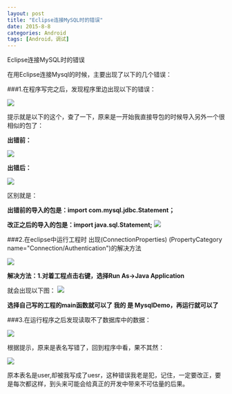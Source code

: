 ```yaml
---
layout: post
title: "Eclipse连接MySQL时的错误"
date: 2015-8-8
categories: Android
tags: [Android，调试]
---
```

Eclipse连接MySQL时的错误

<!-- more -->



在用Eclipse连接Mysql的时候，主要出现了以下的几个错误：

###1.在程序写完之后，发现程序里边出现以下的错误：

![](http://img-storage.qiniudn.com/15-8-8/71838974.jpg)

提示就是以下的这个，查了一下，原来是一开始我直接导包的时候导入另外一个很相似的包了：

**出错前：**

![](http://img-storage.qiniudn.com/15-8-8/4466070.jpg)

**出错后：**

![](http://img-storage.qiniudn.com/15-8-8/22216755.jpg)

区别就是：

**出错前的导入的包是：import com.mysql.jdbc.Statement；**

**改正之后的导入的包是：import java.sql.Statement;**
![](http://img-storage.qiniudn.com/15-8-8/79417363.jpg)


###2.在eclipse中运行工程时 出现(ConnectionProperties) (PropertyCategory name="Connection/Authentication")的解决方法

![](http://img-storage.qiniudn.com/15-8-8/51626921.jpg)

**解决方法：1.对着工程点击右键，选择Run As->Java Application**

就会出现以下图：
![](http://img-storage.qiniudn.com/15-8-8/15025619.jpg)

**选择自己写的工程的main函数就可以了 我的 是 MysqlDemo，再运行就可以了**


###3.在运行程序之后发现读取不了数据库中的数据：

![](http://img-storage.qiniudn.com/15-8-8/91438285.jpg)

根据提示，原来是表名写错了，回到程序中看，果不其然：

![](http://img-storage.qiniudn.com/15-8-8/91012113.jpg)

原本表名是user,却被我写成了uesr，这种错误我老是犯，记住，一定要改正，要是每次都这样，到头来可能会给真正的开发中带来不可估量的后果。